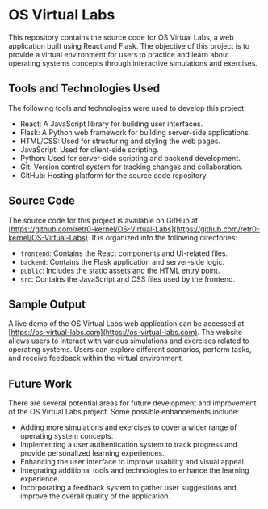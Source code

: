 # OS Virtual Labs

This repository contains the source code for OS Virtual Labs, a web application built using React and Flask. The objective of this project is to provide a virtual environment for users to practice and learn about operating systems concepts through interactive simulations and exercises. 

## Tools and Technologies Used

The following tools and technologies were used to develop this project:

- React: A JavaScript library for building user interfaces.
- Flask: A Python web framework for building server-side applications.
- HTML/CSS: Used for structuring and styling the web pages.
- JavaScript: Used for client-side scripting.
- Python: Used for server-side scripting and backend development.
- Git: Version control system for tracking changes and collaboration.
- GitHub: Hosting platform for the source code repository.

## Source Code

The source code for this project is available on GitHub at [https://github.com/retr0-kernel/OS-Virtual-Labs](https://github.com/retr0-kernel/OS-Virtual-Labs). It is organized into the following directories:

- `frontend`: Contains the React components and UI-related files.
- `backend`: Contains the Flask application and server-side logic.
- `public`: Includes the static assets and the HTML entry point.
- `src`: Contains the JavaScript and CSS files used by the frontend.

## Sample Output

A live demo of the OS Virtual Labs web application can be accessed at [https://os-virtual-labs.com](https://os-virtual-labs.com). The website allows users to interact with various simulations and exercises related to operating systems. Users can explore different scenarios, perform tasks, and receive feedback within the virtual environment.

## Future Work

There are several potential areas for future development and improvement of the OS Virtual Labs project. Some possible enhancements include:

- Adding more simulations and exercises to cover a wider range of operating system concepts.
- Implementing a user authentication system to track progress and provide personalized learning experiences.
- Enhancing the user interface to improve usability and visual appeal.
- Integrating additional tools and technologies to enhance the learning experience.
- Incorporating a feedback system to gather user suggestions and improve the overall quality of the application.
